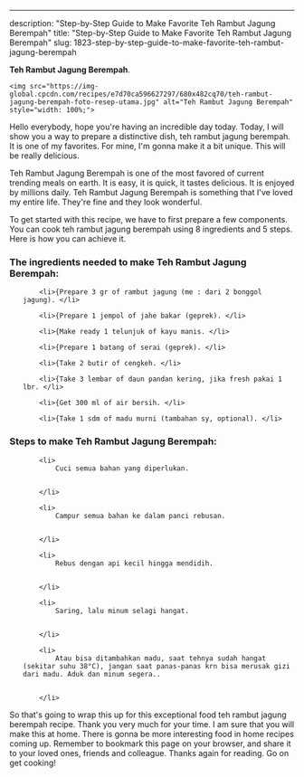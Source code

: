 ---
description: "Step-by-Step Guide to Make Favorite Teh Rambut Jagung Berempah"
title: "Step-by-Step Guide to Make Favorite Teh Rambut Jagung Berempah"
slug: 1823-step-by-step-guide-to-make-favorite-teh-rambut-jagung-berempah

<p>
	<strong>Teh Rambut Jagung Berempah</strong>. 
	
</p>
<p>
	
	<img src="https://img-global.cpcdn.com/recipes/e7d70ca596627297/680x482cq70/teh-rambut-jagung-berempah-foto-resep-utama.jpg" alt="Teh Rambut Jagung Berempah" style="width: 100%;">
	
	
</p>
<p>
	Hello everybody, hope you're having an incredible day today. Today, I will show you a way to prepare a distinctive dish, teh rambut jagung berempah. It is one of my favorites. For mine, I'm gonna make it a bit unique. This will be really delicious.
</p>
	
<p>
	Teh Rambut Jagung Berempah is one of the most favored of current trending meals on earth. It is easy, it is quick, it tastes delicious. It is enjoyed by millions daily. Teh Rambut Jagung Berempah is something that I've loved my entire life. They're fine and they look wonderful.
</p>
<p>
	
</p>

<p>
To get started with this recipe, we have to first prepare a few components. You can cook teh rambut jagung berempah using 8 ingredients and 5 steps. Here is how you can achieve it.
</p>

<h3>The ingredients needed to make Teh Rambut Jagung Berempah:</h3>

<ol>
	
		<li>{Prepare 3 gr of rambut jagung (me : dari 2 bonggol jagung). </li>
	
		<li>{Prepare 1 jempol of jahe bakar (geprek). </li>
	
		<li>{Make ready 1 telunjuk of kayu manis. </li>
	
		<li>{Prepare 1 batang of serai (geprek). </li>
	
		<li>{Take 2 butir of cengkeh. </li>
	
		<li>{Take 3 lembar of daun pandan kering, jika fresh pakai 1 lbr. </li>
	
		<li>{Get 300 ml of air bersih. </li>
	
		<li>{Take 1 sdm of madu murni (tambahan sy, optional). </li>
	
</ol>
<p>
	
</p>

<h3>Steps to make Teh Rambut Jagung Berempah:</h3>

<ol>
	
		<li>
			Cuci semua bahan yang diperlukan.
			
			
		</li>
	
		<li>
			Campur semua bahan ke dalam panci rebusan.
			
			
		</li>
	
		<li>
			Rebus dengan api kecil hingga mendidih.
			
			
		</li>
	
		<li>
			Saring, lalu minum selagi hangat.
			
			
		</li>
	
		<li>
			Atau bisa ditambahkan madu, saat tehnya sudah hangat (sekitar suhu 38°C), jangan saat panas-panas krn bisa merusak gizi dari madu. Aduk dan minum segera..
			
			
		</li>
	
</ol>

<p>
	
</p>

<p>
	So that's going to wrap this up for this exceptional food teh rambut jagung berempah recipe. Thank you very much for your time. I am sure that you will make this at home. There is gonna be more interesting food in home recipes coming up. Remember to bookmark this page on your browser, and share it to your loved ones, friends and colleague. Thanks again for reading. Go on get cooking!
</p>
